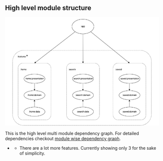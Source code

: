 ## High level module structure
![Dependency graph](/docs/images/coremodulegraph/high_level_module_graph.png)

This is the high level multi module dependency graph. For detailed dependencies checkout [module wise dependency graph](/docs/images/graphs).

* - There are a lot more features. Currently showing only 3 for the sake of simplicity.

